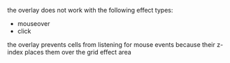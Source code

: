 the overlay does not work with the following effect types:

- mouseover
- click

the overlay prevents cells from listening for mouse events because their z-index places them over the grid effect area
